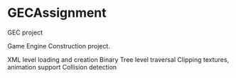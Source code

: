 # GECAssignment
GEC project

Game Engine Construction project.

XML level loading and creation
Binary Tree level traversal
Clipping textures, animation support
Collision detection
